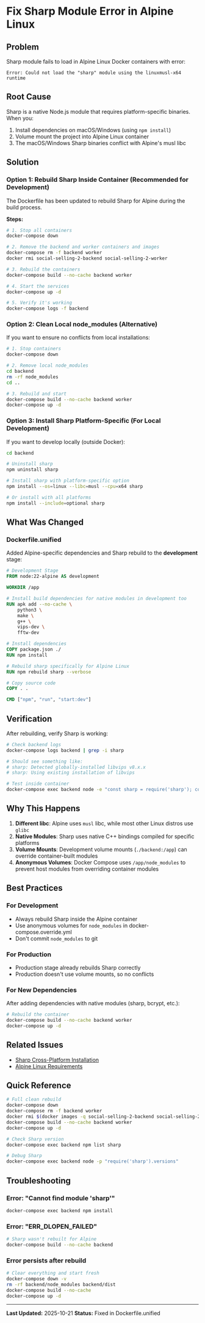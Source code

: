# Fix Sharp Module Error in Alpine Linux

## Problem

Sharp module fails to load in Alpine Linux Docker containers with error:
```
Error: Could not load the "sharp" module using the linuxmusl-x64 runtime
```

## Root Cause

Sharp is a native Node.js module that requires platform-specific binaries. When you:
1. Install dependencies on macOS/Windows (using `npm install`)
2. Volume mount the project into Alpine Linux container
3. The macOS/Windows Sharp binaries conflict with Alpine's musl libc

## Solution

### Option 1: Rebuild Sharp Inside Container (Recommended for Development)

The Dockerfile has been updated to rebuild Sharp for Alpine during the build process.

**Steps:**

```bash
# 1. Stop all containers
docker-compose down

# 2. Remove the backend and worker containers and images
docker-compose rm -f backend worker
docker rmi social-selling-2-backend social-selling-2-worker

# 3. Rebuild the containers
docker-compose build --no-cache backend worker

# 4. Start the services
docker-compose up -d

# 5. Verify it's working
docker-compose logs -f backend
```

### Option 2: Clean Local node_modules (Alternative)

If you want to ensure no conflicts from local installations:

```bash
# 1. Stop containers
docker-compose down

# 2. Remove local node_modules
cd backend
rm -rf node_modules
cd ..

# 3. Rebuild and start
docker-compose build --no-cache backend worker
docker-compose up -d
```

### Option 3: Install Sharp Platform-Specific (For Local Development)

If you want to develop locally (outside Docker):

```bash
cd backend

# Uninstall sharp
npm uninstall sharp

# Install sharp with platform-specific option
npm install --os=linux --libc=musl --cpu=x64 sharp

# Or install with all platforms
npm install --include=optional sharp
```

## What Was Changed

### Dockerfile.unified

Added Alpine-specific dependencies and Sharp rebuild to the **development** stage:

```dockerfile
# Development Stage
FROM node:22-alpine AS development

WORKDIR /app

# Install build dependencies for native modules in development too
RUN apk add --no-cache \
    python3 \
    make \
    g++ \
    vips-dev \
    fftw-dev

# Install dependencies
COPY package.json ./
RUN npm install

# Rebuild sharp specifically for Alpine Linux
RUN npm rebuild sharp --verbose

# Copy source code
COPY . .

CMD ["npm", "run", "start:dev"]
```

## Verification

After rebuilding, verify Sharp is working:

```bash
# Check backend logs
docker-compose logs backend | grep -i sharp

# Should see something like:
# sharp: Detected globally-installed libvips v8.x.x
# sharp: Using existing installation of libvips

# Test inside container
docker-compose exec backend node -e "const sharp = require('sharp'); console.log('Sharp version:', sharp.versions)"
```

## Why This Happens

1. **Different libc**: Alpine uses `musl` libc, while most other Linux distros use `glibc`
2. **Native Modules**: Sharp uses native C++ bindings compiled for specific platforms
3. **Volume Mounts**: Development volume mounts (`./backend:/app`) can override container-built modules
4. **Anonymous Volumes**: Docker Compose uses `/app/node_modules` to prevent host modules from overriding container modules

## Best Practices

### For Development
- Always rebuild Sharp inside the Alpine container
- Use anonymous volumes for `node_modules` in docker-compose.override.yml
- Don't commit `node_modules` to git

### For Production
- Production stage already rebuilds Sharp correctly
- Production doesn't use volume mounts, so no conflicts

### For New Dependencies
After adding dependencies with native modules (sharp, bcrypt, etc.):

```bash
# Rebuild the container
docker-compose build --no-cache backend worker
docker-compose up -d
```

## Related Issues

- [Sharp Cross-Platform Installation](https://sharp.pixelplumbing.com/install#cross-platform)
- [Alpine Linux Requirements](https://sharp.pixelplumbing.com/install#alpine-linux)

## Quick Reference

```bash
# Full clean rebuild
docker-compose down
docker-compose rm -f backend worker
docker rmi $(docker images -q social-selling-2-backend social-selling-2-worker)
docker-compose build --no-cache backend worker
docker-compose up -d

# Check Sharp version
docker-compose exec backend npm list sharp

# Debug Sharp
docker-compose exec backend node -p "require('sharp').versions"
```

## Troubleshooting

### Error: "Cannot find module 'sharp'"
```bash
docker-compose exec backend npm install
```

### Error: "ERR_DLOPEN_FAILED"
```bash
# Sharp wasn't rebuilt for Alpine
docker-compose build --no-cache backend
```

### Error persists after rebuild
```bash
# Clear everything and start fresh
docker-compose down -v
rm -rf backend/node_modules backend/dist
docker-compose build --no-cache
docker-compose up -d
```

---

**Last Updated:** 2025-10-21
**Status:** Fixed in Dockerfile.unified
